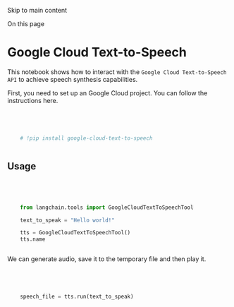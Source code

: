 

Skip to main content

On this page

# Google Cloud Text-to-Speech

This notebook shows how to interact with the `Google Cloud Text-to-Speech API` to achieve speech synthesis capabilities.

First, you need to set up an Google Cloud project. You can follow the instructions here.

```python




    # !pip install google-cloud-text-to-speech



```


## Usage​

```python




    from langchain.tools import GoogleCloudTextToSpeechTool

    text_to_speak = "Hello world!"

    tts = GoogleCloudTextToSpeechTool()
    tts.name



```


We can generate audio, save it to the temporary file and then play it.

```python




    speech_file = tts.run(text_to_speak)



```
